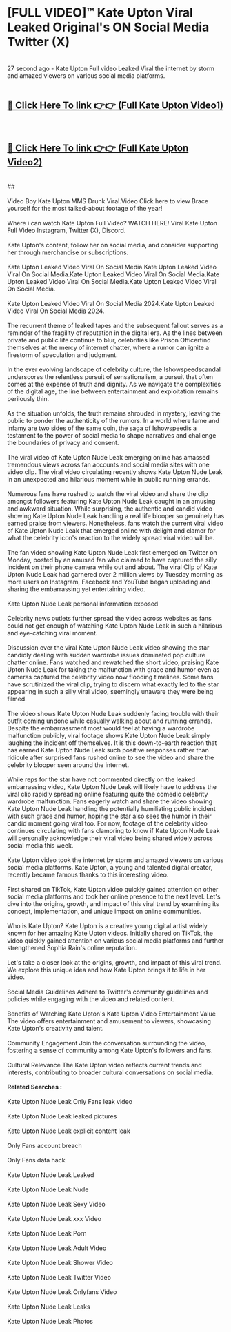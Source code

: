 # [FULL VIDEO]™ Kate Upton Viral Leaked Original's ON Social Media Twitter (X) <br>
<br>
27 second ago - Kate Upton Full video Leaked Viral the internet by storm and amazed viewers on various social media platforms.<br>

 <br>

##  <a href="https://play.123hd.live?title=Full Kate_Upton&ref=git">🔴 Click Here To link 👉👉 (Full Kate Upton Video1)</a><br>
  <br>

##  <a href="https://play.123hd.live?title=Full Kate_Upton&ref=git">🔴 Click Here To link 👉👉 (Full Kate Upton Video2)</a><br>
  <br>
  ##


  <br>

  <br>
Video Boy Kate Upton MMS Drunk Viral.Video Click here to view Brace yourself for the most talked-about footage of the year!
<br><br>
Where i can watch Kate Upton Full Video? WATCH HERE! Viral Kate Upton Full Video Instagram, Twitter (X), Discord.
<br><br>
Kate Upton's content, follow her on social media, and consider supporting her through merchandise or subscriptions.
<br><br>
Kate Upton Leaked Video Viral On Social Media.Kate Upton Leaked Video Viral On Social Media.Kate Upton Leaked Video Viral On Social Media.Kate Upton Leaked Video Viral On Social Media.Kate Upton Leaked Video Viral On Social Media.
<br><br>
Kate Upton Leaked Video Viral On Social Media 2024.Kate Upton Leaked Video Viral On Social Media 2024.
<br><br>
The recurrent theme of leaked tapes and the subsequent fallout serves as a reminder of the fragility of reputation in the digital era. As the lines between private and public life continue to blur, celebrities like Prison Officerfind themselves at the mercy of internet chatter, where a rumor can ignite a firestorm of speculation and judgment.
<br><br>
In the ever evolving landscape of celebrity culture, the Ishowspeedscandal underscores the relentless pursuit of sensationalism, a pursuit that often comes at the expense of truth and dignity. As we navigate the complexities of the digital age, the line between entertainment and exploitation remains perilously thin.
<br><br>
As the situation unfolds, the truth remains shrouded in mystery, leaving the public to ponder the authenticity of the rumors. In a world where fame and infamy are two sides of the same coin, the saga of Ishowspeedis a testament to the power of social media to shape narratives and challenge the boundaries of privacy and consent.
<br><br>
The viral video of Kate Upton Nude Leak emerging online has amassed tremendous views across fan accounts and social media sites with one video clip. The viral video circulating recently shows Kate Upton Nude Leak in an unexpected and hilarious moment while in public running errands.
<br><br>
Numerous fans have rushed to watch the viral video and share the clip amongst followers featuring Kate Upton Nude Leak caught in an amusing and awkward situation. While surprising, the authentic and candid video showing Kate Upton Nude Leak handling a real life blooper so genuinely has earned praise from viewers. Nonetheless, fans watch the current viral video of Kate Upton Nude Leak that emerged online with delight and clamor for what the celebrity icon's reaction to the widely spread viral video will be.
<br><br>
The fan video showing Kate Upton Nude Leak first emerged on Twitter on Monday, posted by an amused fan who claimed to have captured the silly incident on their phone camera while out and about. The viral Clip of Kate Upton Nude Leak had garnered over 2 million views by Tuesday morning as more users on Instagram, Facebook and YouTube began uploading and sharing the embarrassing yet entertaining video.
<br><br>
Kate Upton Nude Leak personal information exposed
<br><br>
Celebrity news outlets further spread the video across websites as fans could not get enough of watching Kate Upton Nude Leak in such a hilarious and eye-catching viral moment.
<br><br>
Discussion over the viral Kate Upton Nude Leak video showing the star candidly dealing with sudden wardrobe issues dominated pop culture chatter online. Fans watched and rewatched the short video, praising Kate Upton Nude Leak for taking the malfunction with grace and humor even as cameras captured the celebrity video now flooding timelines. Some fans have scrutinized the viral clip, trying to discern what exactly led to the star appearing in such a silly viral video, seemingly unaware they were being filmed.
<br><br>
The video shows Kate Upton Nude Leak suddenly facing trouble with their outfit coming undone while casually walking about and running errands. Despite the embarrassment most would feel at having a wardrobe malfunction publicly, viral footage shows Kate Upton Nude Leak simply laughing the incident off themselves. It is this down-to-earth reaction that has earned Kate Upton Nude Leak such positive responses rather than ridicule after surprised fans rushed online to see the video and share the celebrity blooper seen around the internet.
<br><br>
While reps for the star have not commented directly on the leaked embarrassing video, Kate Upton Nude Leak will likely have to address the viral clip rapidly spreading online featuring quite the comedic celebrity wardrobe malfunction. Fans eagerly watch and share the video showing Kate Upton Nude Leak handling the potentially humiliating public incident with such grace and humor, hoping the star also sees the humor in their candid moment going viral too. For now, footage of the celebrity video continues circulating with fans clamoring to know if Kate Upton Nude Leak will personally acknowledge their viral video being shared widely across social media this week.
<br><br>
Kate Upton video took the internet by storm and amazed viewers on various social media platforms. Kate Upton, a young and talented digital creator, recently became famous thanks to this interesting video.
<br><br>
First shared on TikTok, Kate Upton video quickly gained attention on other social media platforms and took her online presence to the next level. Let's dive into the origins, growth, and impact of this viral trend by examining its concept, implementation, and unique impact on online communities.
<br><br>
Who is Kate Upton? Kate Upton is a creative young digital artist widely known for her amazing Kate Upton videos. Initially shared on TikTok, the video quickly gained attention on various social media platforms and further strengthened Sophia Rain's online reputation.
<br><br>
Let's take a closer look at the origins, growth, and impact of this viral trend. We explore this unique idea and how Kate Upton brings it to life in her video.
<br><br>
Social Media Guidelines Adhere to Twitter's community guidelines and policies while engaging with the video and related content.
<br><br>
Benefits of Watching Kate Upton's Kate Upton Video Entertainment Value The video offers entertainment and amusement to viewers, showcasing Kate Upton's creativity and talent.
<br><br>
Community Engagement Join the conversation surrounding the video, fostering a sense of community among Kate Upton's followers and fans.
<br><br>
Cultural Relevance The Kate Upton video reflects current trends and interests, contributing to broader cultural conversations on social media.
<br><br>
<strong>Related Searches :</strong>
<br><br>
Kate Upton Nude Leak Only Fans leak video
<br><br>
Kate Upton Nude Leak leaked pictures
<br><br>
Kate Upton Nude Leak explicit content leak
<br><br>
Only Fans account breach
<br><br>
Only Fans data hack
<br><br>
Kate Upton Nude Leak Leaked
<br><br>
Kate Upton Nude Leak Nude
<br><br>
Kate Upton Nude Leak Sexy Video
<br><br>
Kate Upton Nude Leak xxx Video
<br><br>
Kate Upton Nude Leak Porn
<br><br>
Kate Upton Nude Leak Adult Video
<br><br>
Kate Upton Nude Leak Shower Video
<br><br>
Kate Upton Nude Leak Twitter Video
<br><br>
Kate Upton Nude Leak Onlyfans Video
<br><br>
Kate Upton Nude Leak Leaks
<br><br>
Kate Upton Nude Leak Photos